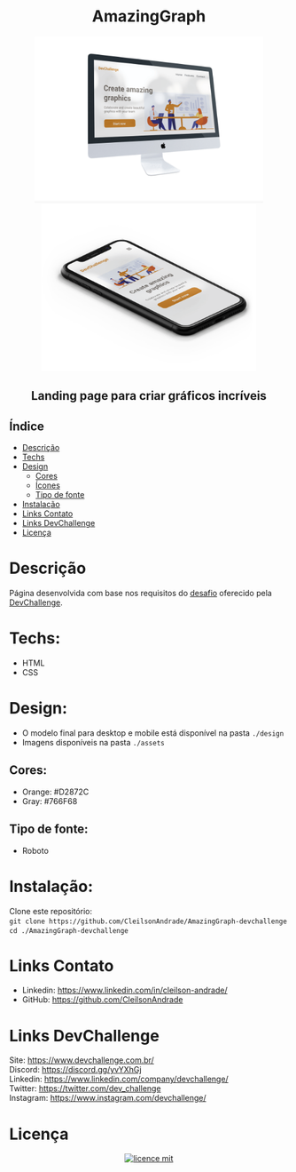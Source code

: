 <div align="center">
  <h1>AmazingGraph</h1>
  <img src="./design/desktop-model.png" height="300">
  <img src="./design/mobile-model.png" height="300"> 
  <h2>
    Landing page para criar gráficos incríveis
  </h2>
</div>

  

## Índice

* [Descrição](#descrição)
* [Techs](#techs) 
* [Design](#design)
  * [Cores](#cores)
  * [Ícones](#ícones)
  * [Tipo de fonte](#tipo-de-fonte)
* [Instalação](#instalação)
* [Links Contato](#links-contato)
* [Links DevChallenge](#links-devchallenge)
* [Licença](#licença)

# Descrição
Página desenvolvida com base nos requisitos do <a href="https://github.com/Lorenalgm/AmazingGraph">desafio</a> oferecido pela <a href="https://devchallenge.now.sh/">DevChallenge</a>.

# Techs: 
- HTML
- CSS

# Design:
- O modelo final para desktop e mobile está disponível na pasta `./design`
- Imagens disponíveis na pasta `./assets`<br>

## Cores:
- Orange: #D2872C<br>
- Gray: #766F68<br>

## Tipo de fonte:
- Roboto

# Instalação:
Clone este repositório:<br>
`git clone https://github.com/CleilsonAndrade/AmazingGraph-devchallenge`<br>
`cd ./AmazingGraph-devchallenge`

# Links Contato
- Linkedin: https://www.linkedin.com/in/cleilson-andrade/<br>
- GitHub: https://github.com/CleilsonAndrade<br>

# Links DevChallenge
Site: https://www.devchallenge.com.br/ <br>
Discord: https://discord.gg/yvYXhGj <br>
Linkedin: https://www.linkedin.com/company/devchallenge/<br>
Twitter: https://twitter.com/dev_challenge<br>
Instagram: https://www.instagram.com/devchallenge/<br>

# Licença
<p align="center"><a href="https://github.com/CleilsonAndrade/AmazingGraph-devchallenge/blob/master/LICENSE"><img src="https://camo.githubusercontent.com/002151a49ee9afae7ce4c2bce93056c9f0e108fbd14e5a7e46e7e79d87bb1071/68747470733a2f2f696d672e736869656c64732e696f2f62616467652f6c6963656e63652d4d49542d626c75652e7376673f7374796c653d666c61742d737175617265" alt="licence mit" data-canonical-src="https://img.shields.io/badge/licence-MIT-blue.svg?style=flat-square" style="max-width:100%;"></a></p>
